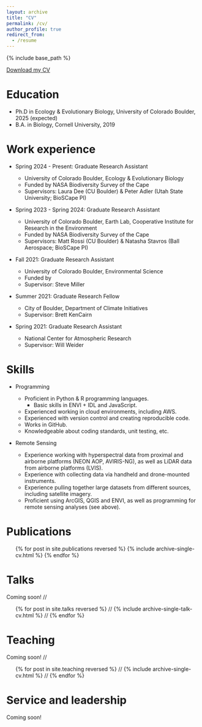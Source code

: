 ```yaml
---
layout: archive
title: "CV"
permalink: /cv/
author_profile: true
redirect_from:
  - /resume
---
```


{% include base_path %}

[Download my CV](/files/Hayden-CV-12-6-2024.pdf)

Education
======
* Ph.D in Ecology & Evolutionary Biology, University of Colorado Boulder, 2025 (expected)
* B.A. in Biology, Cornell University, 2019

Work experience
======
* Spring 2024 - Present: Graduate Research Assistant
  * University of Colorado Boulder, Ecology & Evolutionary Biology
  * Funded by NASA Biodiversity Survey of the Cape
  * Supervisors: Laura Dee (CU Boulder) & Peter Adler (Utah State University; BioSCape PI)

* Spring 2023 - Spring 2024: Graduate Research Assistant
  * University of Colorado Boulder, Earth Lab, Cooperative Institute for Research in the Environment
  * Funded by NASA Biodiversity Survey of the Cape
  * Supervisors: Matt Rossi (CU Boulder) & Natasha Stavros (Ball Aerospace; BioSCape PI)
  
* Fall 2021: Graduate Research Assistant
  * University of Colorado Boulder, Environmental Science
  * Funded by 
  * Supervisor: Steve Miller

* Summer 2021: Graduate Research Fellow
  * City of Boulder, Department of Climate Initiatives
  * Supervisor: Brett KenCairn

* Spring 2021: Graduate Research Assistant
  * National Center for Atmospheric Research
  * Supervisor: Will Weider
  

Skills
======
* Programming
  * Proficient in Python & R programming languages.
    * Basic skills in ENVI + IDL and JavaScript.
  * Experienced working in cloud environments, including AWS.
  * Experienced with version control and creating reproducible code.
   * Works in GitHub.
   * Knowledgeable about coding standards, unit testing, etc.

* Remote Sensing
  * Experience working with hyperspectral data from proximal and airborne platforms (NEON AOP, AVIRIS-NG), as well as LiDAR data from airborne platforms (LVIS).
  * Experience with collecting data via handheld and drone-mounted instruments.
  * Experience pulling together large datasets from different sources, including satellite imagery.
  * Proficient using ArcGIS, QGIS and ENVI, as well as programming for remote sensing analyses (see above).


Publications
======
  <ul>{% for post in site.publications reversed %}
    {% include archive-single-cv.html %}
  {% endfor %}</ul>
  
Talks
======
Coming soon!
//  <ul>{% for post in site.talks reversed %}
//    {% include archive-single-talk-cv.html  %}
//  {% endfor %}</ul>
  
Teaching
======
Coming soon!
//  <ul>{% for post in site.teaching reversed %}
//    {% include archive-single-cv.html %}
//  {% endfor %}</ul>
  
Service and leadership
======
Coming soon!
